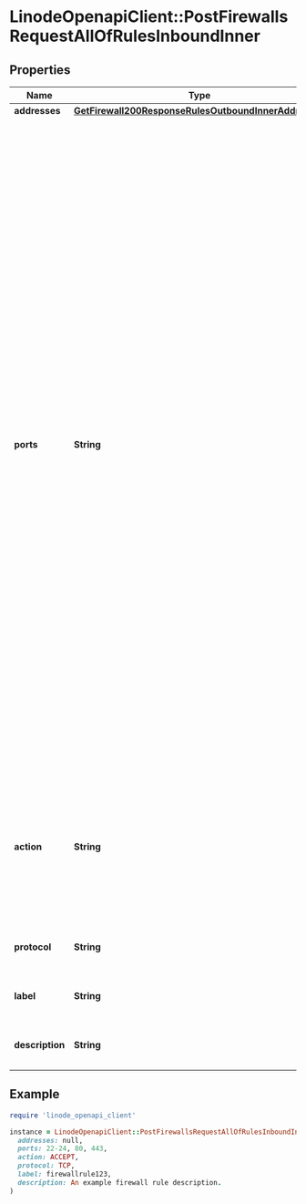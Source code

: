# LinodeOpenapiClient::PostFirewallsRequestAllOfRulesInboundInner

## Properties

| Name | Type | Description | Notes |
| ---- | ---- | ----------- | ----- |
| **addresses** | [**GetFirewall200ResponseRulesOutboundInnerAddresses**](GetFirewall200ResponseRulesOutboundInnerAddresses.md) |  | [optional] |
| **ports** | **String** | A string representing the port or ports affected by this rule:  - The string may be a single port, a range of ports, or a comma-separated list of single ports and port ranges. A space is permitted following each comma. - A range of ports is inclusive of the start and end values for the range. The end value of the range must be greater than the start value. - Ports must be within 1 and 65535, and may not contain any leading zeroes. For example, port &#x60;080&#x60; is not allowed. - The ports string can have up to 15 _pieces_, where a single port is treated as one piece, and a port range is treated as two pieces. For example, the string \&quot;22-24, 80, 443\&quot; has four pieces. - If no ports are configured, all ports are affected. - Only allowed for the TCP and UDP protocols. Ports are not allowed for the ICMP and IPENCAP protocols. | [optional] |
| **action** | **String** | Controls whether traffic is accepted or dropped by this rule. Overrides the Firewall&#39;s &#x60;inbound_policy&#x60; if this is an inbound rule, or the &#x60;outbound_policy&#x60; if this is an outbound rule. | [optional] |
| **protocol** | **String** | The type of network traffic affected by this rule. | [optional] |
| **label** | **String** | Used to identify this rule. For display purposes only. | [optional] |
| **description** | **String** | Used to describe this rule. For display purposes only. | [optional] |

## Example

```ruby
require 'linode_openapi_client'

instance = LinodeOpenapiClient::PostFirewallsRequestAllOfRulesInboundInner.new(
  addresses: null,
  ports: 22-24, 80, 443,
  action: ACCEPT,
  protocol: TCP,
  label: firewallrule123,
  description: An example firewall rule description.
)
```


